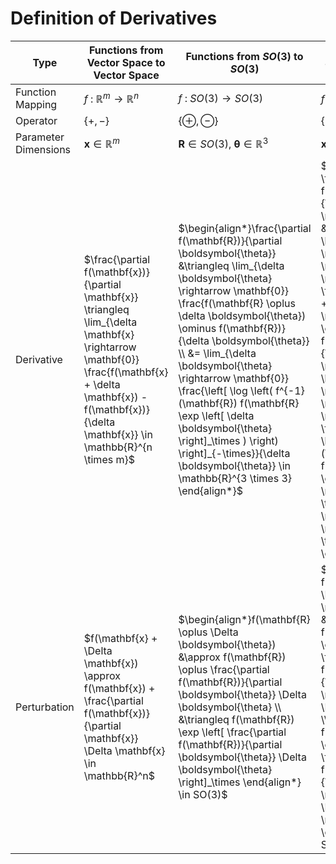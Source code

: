 # Definition of Derivatives

| Type  | Functions from Vector Space to Vector Space | Functions from $SO(3)$ to $SO(3)$ | Functions from $SO(3)$ to Vector Space | Functions from $SO(3)$ to Vector Space |
| ----- | - | - | - | - |
| Function Mapping | $f \ : \ \mathbb{R}^m \rightarrow \mathbb{R}^n$ | $f \ : \ SO(3) \rightarrow SO(3)$ | $f \ : \ \mathbb{R}^m \rightarrow SO(3)$ | $f \ : \ SO(3) \rightarrow \mathbb{R}^n$ |
| Operator | $\left\{+, - \right\}$ | $\left\{ \oplus, \ominus \right\}$ | $\left\{ +, \ominus \right\}$ | $\left\{\oplus, - \right\}$ |
| Parameter Dimensions | $\mathbf{x} \in \mathbb{R}^m$ | $\mathbf{R} \in SO(3), \ \boldsymbol{\theta} \in \mathbb{R}^3$ | $\mathbf{x} \in \mathbb{R}^m$ | $\boldsymbol{\theta} \in \mathbb{R}^3, \ \mathbf{R} \in SO(3)$ |
| Derivative | $\frac{\partial f(\mathbf{x})}{\partial \mathbf{x}} \triangleq \lim_{\delta \mathbf{x} \rightarrow \mathbf{0}} \frac{f(\mathbf{x} + \delta \mathbf{x}) - f(\mathbf{x})}{\delta \mathbf{x}} \in \mathbb{R}^{n \times m}$ | $\begin{align*}\frac{\partial f(\mathbf{R})}{\partial \boldsymbol{\theta}} &\triangleq \lim_{\delta \boldsymbol{\theta} \rightarrow \mathbf{0}} \frac{f(\mathbf{R} \oplus \delta \boldsymbol{\theta}) \ominus f(\mathbf{R})}{\delta \boldsymbol{\theta}} \\ &= \lim_{\delta \boldsymbol{\theta} \rightarrow \mathbf{0}} \frac{\left[ \log \left( f^{-1}(\mathbf{R}) f(\mathbf{R} \exp \left[ \delta \boldsymbol{\theta} \right]_\times ) \right) \right]_{-\times}}{\delta \boldsymbol{\theta}} \in \mathbb{R}^{3 \times 3} \end{align*}$ | $\begin{align*} \frac{\partial f(\mathbf{x})}{\partial \mathbf{x}} &\triangleq \lim_{\delta \mathbf{x} \rightarrow \mathbf{0}} \frac{f(\mathbf{x} + \delta \mathbf{x}) \ominus f(\mathbf{x})}{\delta \mathbf{x}} \\ &= \lim_{\delta \mathbf{x} \rightarrow \mathbf{0}} \frac{\left[ \log \left( f^{-1}(\mathbf{x}) f(\mathbf{x} + \delta \mathbf{x}) \right) \right]_{-\times}}{\delta \mathbf{x}} \in \mathbb{R}^{3 \times m} \end{align*}$ | $\begin{align*} \frac{\partial f(\mathbf{R})}{\partial \boldsymbol{\theta}} &\triangleq \lim_{\delta \boldsymbol{\theta} \rightarrow \mathbf{0}} \frac{f(\mathbf{R} \oplus \boldsymbol {\theta}) - f(\mathbf{R})}{\delta \boldsymbol{\theta}} \\ &= \lim_{\delta \boldsymbol{\theta} \rightarrow \mathbf{0}} \frac{f(\mathbf{R} \exp \left[ \delta \boldsymbol{\theta} \right]_\times) - f(\mathbf{R})}{\delta \boldsymbol{\theta}} \end{align*} \in \mathbb{R}^{n \times 3}$ |
| Perturbation | $f(\mathbf{x} + \Delta \mathbf{x}) \approx f(\mathbf{x}) + \frac{\partial f(\mathbf{x})}{\partial \mathbf{x}} \Delta \mathbf{x} \in \mathbb{R}^n$ | $\begin{align*}f(\mathbf{R} \oplus \Delta \boldsymbol{\theta}) &\approx f(\mathbf{R}) \oplus \frac{\partial f(\mathbf{R})}{\partial \boldsymbol{\theta}} \Delta \boldsymbol{\theta} \\ &\triangleq f(\mathbf{R}) \exp \left[ \frac{\partial f(\mathbf{R})}{\partial \boldsymbol{\theta}} \Delta \boldsymbol{\theta} \right]_\times \end{align*} \in SO(3)$ | $\begin{align*} f(\mathbf{x} + \Delta \mathbf{x}) &\approx f(\mathbf{x}) \oplus \frac{\partial f(\mathbf{x})}{\partial \mathbf{x}} \Delta \mathbf{x} \\ &\triangleq f(\mathbf{x}) \exp \left[ \frac{\partial f(\mathbf{x})}{\partial \mathbf{x}} \Delta \mathbf{x} \right]_\times \end{align*} \in SO(3)$ | $\begin{align*} f(\mathbf{R} \oplus \Delta \boldsymbol{\theta}) &\approx f(\mathbf{R}) + \frac{\partial f(\mathbf{R})}{\partial \boldsymbol{\theta}} \Delta \boldsymbol{\theta} \\ &= f(\mathbf{R}) + \exp \left[ \frac{\partial f(\mathbf{R})}{\partial \boldsymbol{\theta}} \Delta \boldsymbol{\theta} \right]_\times \in \mathbb{R}^n \end{align*}$ |
